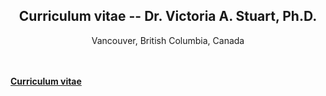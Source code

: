 
## <center>Curriculum vitae -- Dr. Victoria A. Stuart, Ph.D.</center>

<center>
Vancouver, British Columbia, Canada  
</center>
<br /><br />

**[Curriculum vitae](https://persagen.com/about/victoria/cv.pdf)**
